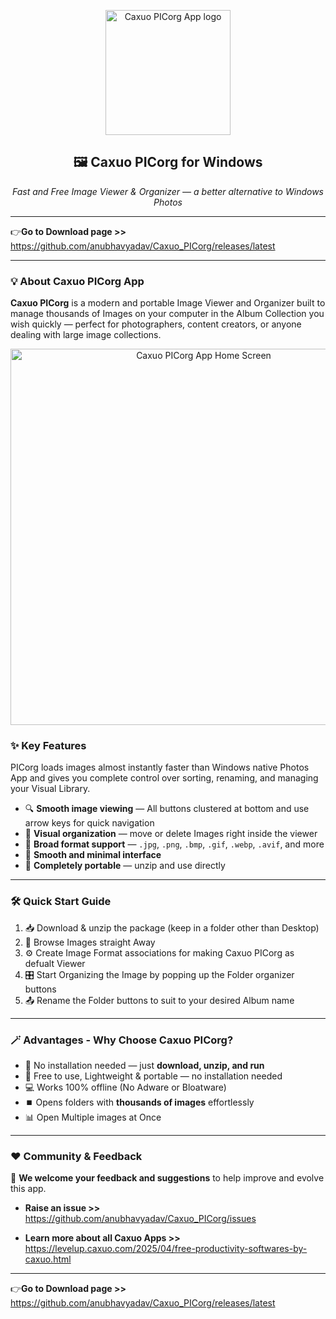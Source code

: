 <p align="center">
  <img width="200" alt="Caxuo PICorg App logo" src="https://github.com/user-attachments/assets/318631ba-0b41-4e6d-83a6-14cccf7bc234" />
</p>

<h2 align="center">🖼️ Caxuo PICorg for Windows</h2>

<p align="center">
  <em>Fast and Free Image Viewer & Organizer — a better alternative to Windows Photos</em>
</p>

---

👉**Go to Download page >>** https://github.com/anubhavyadav/Caxuo_PICorg/releases/latest

---

### 💡 About Caxuo PICorg App

**Caxuo PICorg** is a modern and portable Image Viewer and Organizer built to manage thousands of Images on your computer in the Album Collection you wish quickly — perfect for photographers, content creators, or anyone dealing with large image collections.

<p align="center">
  <img width="602" alt="Caxuo PICorg App Home Screen" src="https://github.com/user-attachments/assets/a0dab46d-5fd4-4475-bbfe-034520dce369"/>
</p>

### ✨ Key Features
PICorg loads images almost instantly faster than Windows native Photos App and gives you complete control over sorting, renaming, and managing your Visual Library.

- 🔍 **Smooth image viewing** — All buttons clustered at bottom and use arrow keys for quick navigation
- 🧹 **Visual organization** — move or delete Images right inside the viewer
- 📁 **Broad format support** — `.jpg`, `.png`, `.bmp`, `.gif`, `.webp`, `.avif`, and more
- 🎨 **Smooth and minimal interface**
- 💾 **Completely portable** — unzip and use directly

---

### 🛠️ Quick Start Guide

1. 📥 Download & unzip the package (keep in a folder other than Desktop)
2. 📂 Browse Images straight Away
3. ⚙️ Create Image Format associations for making Caxuo PICorg as defualt Viewer
4. 🎛️ Start Organizing the Image by popping up the Folder organizer buttons
5. 📤 Rename the Folder buttons to suit to your desired Album name

---

### 🪄 Advantages - Why Choose Caxuo PICorg?

- 🧩 No installation needed — just **download, unzip, and run**
- 🚀 Free to use, Lightweight & portable — no installation needed  
- 💻 Works 100% offline (No Adware or Bloatware)
- ⏹️ Opens folders with **thousands of images** effortlessly
- 📊 Open Multiple images at Once

---

### ❤️ Community & Feedback

📣 **We welcome your feedback and suggestions** to help improve and evolve this app.

- **Raise an issue >>** https://github.com/anubhavyadav/Caxuo_PICorg/issues

- **Learn more about all Caxuo Apps >>** https://levelup.caxuo.com/2025/04/free-productivity-softwares-by-caxuo.html

---

👉**Go to Download page >>** https://github.com/anubhavyadav/Caxuo_PICorg/releases/latest
